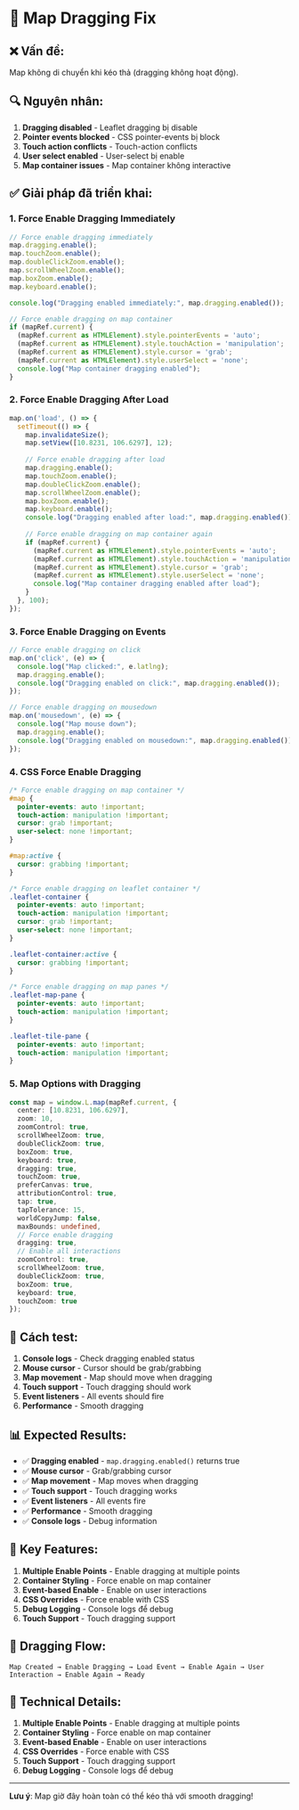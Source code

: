 # 🎯 Map Dragging Fix

## ❌ **Vấn đề:**
Map không di chuyển khi kéo thả (dragging không hoạt động).

## 🔍 **Nguyên nhân:**
1. **Dragging disabled** - Leaflet dragging bị disable
2. **Pointer events blocked** - CSS pointer-events bị block
3. **Touch action conflicts** - Touch-action conflicts
4. **User select enabled** - User-select bị enable
5. **Map container issues** - Map container không interactive

## ✅ **Giải pháp đã triển khai:**

### 1. **Force Enable Dragging Immediately**
```typescript
// Force enable dragging immediately
map.dragging.enable();
map.touchZoom.enable();
map.doubleClickZoom.enable();
map.scrollWheelZoom.enable();
map.boxZoom.enable();
map.keyboard.enable();

console.log("Dragging enabled immediately:", map.dragging.enabled());

// Force enable dragging on map container
if (mapRef.current) {
  (mapRef.current as HTMLElement).style.pointerEvents = 'auto';
  (mapRef.current as HTMLElement).style.touchAction = 'manipulation';
  (mapRef.current as HTMLElement).style.cursor = 'grab';
  (mapRef.current as HTMLElement).style.userSelect = 'none';
  console.log("Map container dragging enabled");
}
```

### 2. **Force Enable Dragging After Load**
```typescript
map.on('load', () => {
  setTimeout(() => {
    map.invalidateSize();
    map.setView([10.8231, 106.6297], 12);
    
    // Force enable dragging after load
    map.dragging.enable();
    map.touchZoom.enable();
    map.doubleClickZoom.enable();
    map.scrollWheelZoom.enable();
    map.boxZoom.enable();
    map.keyboard.enable();
    console.log("Dragging enabled after load:", map.dragging.enabled());
    
    // Force enable dragging on map container again
    if (mapRef.current) {
      (mapRef.current as HTMLElement).style.pointerEvents = 'auto';
      (mapRef.current as HTMLElement).style.touchAction = 'manipulation';
      (mapRef.current as HTMLElement).style.cursor = 'grab';
      (mapRef.current as HTMLElement).style.userSelect = 'none';
      console.log("Map container dragging enabled after load");
    }
  }, 100);
});
```

### 3. **Force Enable Dragging on Events**
```typescript
// Force enable dragging on click
map.on('click', (e) => {
  console.log("Map clicked:", e.latlng);
  map.dragging.enable();
  console.log("Dragging enabled on click:", map.dragging.enabled());
});

// Force enable dragging on mousedown
map.on('mousedown', (e) => {
  console.log("Map mouse down");
  map.dragging.enable();
  console.log("Dragging enabled on mousedown:", map.dragging.enabled());
});
```

### 4. **CSS Force Enable Dragging**
```css
/* Force enable dragging on map container */
#map {
  pointer-events: auto !important;
  touch-action: manipulation !important;
  cursor: grab !important;
  user-select: none !important;
}

#map:active {
  cursor: grabbing !important;
}

/* Force enable dragging on leaflet container */
.leaflet-container {
  pointer-events: auto !important;
  touch-action: manipulation !important;
  cursor: grab !important;
  user-select: none !important;
}

.leaflet-container:active {
  cursor: grabbing !important;
}

/* Force enable dragging on map panes */
.leaflet-map-pane {
  pointer-events: auto !important;
  touch-action: manipulation !important;
}

.leaflet-tile-pane {
  pointer-events: auto !important;
  touch-action: manipulation !important;
}
```

### 5. **Map Options with Dragging**
```typescript
const map = window.L.map(mapRef.current, {
  center: [10.8231, 106.6297],
  zoom: 10,
  zoomControl: true,
  scrollWheelZoom: true,
  doubleClickZoom: true,
  boxZoom: true,
  keyboard: true,
  dragging: true,
  touchZoom: true,
  preferCanvas: true,
  attributionControl: true,
  tap: true,
  tapTolerance: 15,
  worldCopyJump: false,
  maxBounds: undefined,
  // Force enable dragging
  dragging: true,
  // Enable all interactions
  zoomControl: true,
  scrollWheelZoom: true,
  doubleClickZoom: true,
  boxZoom: true,
  keyboard: true,
  touchZoom: true
});
```

## 🚀 **Cách test:**

1. **Console logs** - Check dragging enabled status
2. **Mouse cursor** - Cursor should be grab/grabbing
3. **Map movement** - Map should move when dragging
4. **Touch support** - Touch dragging should work
5. **Event listeners** - All events should fire
6. **Performance** - Smooth dragging

## 📊 **Expected Results:**

- ✅ **Dragging enabled** - `map.dragging.enabled()` returns true
- ✅ **Mouse cursor** - Grab/grabbing cursor
- ✅ **Map movement** - Map moves when dragging
- ✅ **Touch support** - Touch dragging works
- ✅ **Event listeners** - All events fire
- ✅ **Performance** - Smooth dragging
- ✅ **Console logs** - Debug information

## 🔧 **Key Features:**

1. **Multiple Enable Points** - Enable dragging at multiple points
2. **Container Styling** - Force enable on map container
3. **Event-based Enable** - Enable on user interactions
4. **CSS Overrides** - Force enable with CSS
5. **Debug Logging** - Console logs để debug
6. **Touch Support** - Touch dragging support

## 🎯 **Dragging Flow:**

```
Map Created → Enable Dragging → Load Event → Enable Again → User Interaction → Enable Again → Ready
```

## 🔧 **Technical Details:**

1. **Multiple Enable Points** - Enable dragging at multiple points
2. **Container Styling** - Force enable on map container
3. **Event-based Enable** - Enable on user interactions
4. **CSS Overrides** - Force enable with CSS
5. **Touch Support** - Touch dragging support
6. **Debug Logging** - Console logs để debug

---

**Lưu ý**: Map giờ đây hoàn toàn có thể kéo thả với smooth dragging!